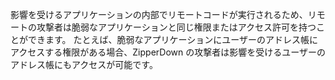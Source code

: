 影響を受けるアプリケーションの内部でリモートコードが実行されるため、リモートの攻撃者は脆弱なアプリケーションと同じ権限またはアクセス許可を持つことができます。 たとえば、脆弱なアプリケーションにユーザーのアドレス帳にアクセスする権限がある場合、ZipperDown の攻撃者は影響を受けるユーザーのアドレス帳にもアクセスが可能です。
